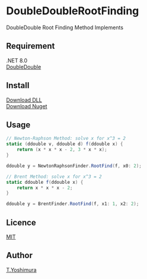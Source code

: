 # DoubleDoubleRootFinding
 DoubleDouble Root Finding Method Implements

## Requirement
.NET 8.0  
[DoubleDouble](https://github.com/tk-yoshimura/DoubleDouble)

## Install

[Download DLL](https://github.com/tk-yoshimura/DoubleDoubleRootFinding/releases)  
[Download Nuget](https://www.nuget.org/packages/tyoshimura.doubledouble.rootfinding/)  

## Usage
```csharp
// Newton-Raphson Method: solve x for x^3 = 2
static (ddouble v, ddouble d) f(ddouble x) {
    return (x * x * x - 2, 3 * x * x);
}

ddouble y = NewtonRaphsonFinder.RootFind(f, x0: 2);
```

```csharp
// Brent Method: solve x for x^3 = 2
static ddouble f(ddouble x) {
    return x * x * x - 2;
}

ddouble y = BrentFinder.RootFind(f, x1: 1, x2: 2);
```

## Licence
[MIT](https://github.com/tk-yoshimura/DoubleDoubleRootFinding/blob/main/LICENSE)

## Author

[T.Yoshimura](https://github.com/tk-yoshimura)
